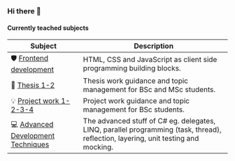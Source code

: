 ### Hi there 👋

#### Currently teached subjects
| Subject | Description |
| -- | -- |
| 🛡️ [Frontend development]() | HTML, CSS and JavaScript as client side programming building blocks.
| 📕 [Thesis 1-2](https://github.com/siposm/oktatas-szakd-docs) | Thesis work guidance and topic management for BSc and MSc students.
| 💡 [Project work 1-2-3-4](https://github.com/siposm/oktatas-projm-docs) | Project work guidance and topic management for BSc students.
| 💻 [Advanced Development Techniques](https://github.com/siposm/oktatas-hft) | The advanced stuff of C# eg. delegates, LINQ, parallel programming (task, thread), reflection, layering, unit testing and mocking.
